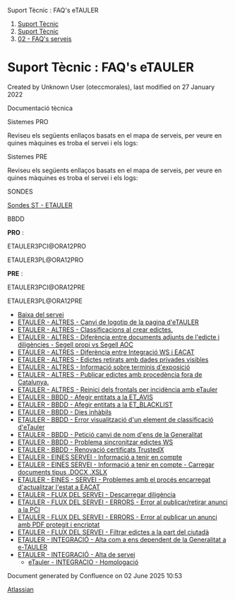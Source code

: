 Suport Tècnic : FAQ's eTAULER  

1.  [Suport Tècnic](index.html)
2.  [Suport Tècnic](13893782.html)
3.  [02 - FAQ's serveis](26313393.html)

Suport Tècnic : FAQ's eTAULER
=============================

Created by Unknown User (oteccmorales), last modified on 27 January 2022

Documentació tècnica

Sistemes PRO

Reviseu els següents enllaços basats en el mapa de serveis, per veure en quines màquines es troba el servei i els logs:

  

     

  

Sistemes PRE

Reviseu els següents enllaços basats en el mapa de serveis, per veure en quines màquines es troba el servei i els logs:

  

     

  

SONDES

[Sondes ST - ETAULER](https://intranet.aoc.cat/display/SII/Sondes+ST+-+ETAULER)

BBDD

**PRO** :

ETAULER3PCI@ORA12PRO

ETAULER3PL@ORA12PRO

**PRE** :

ETAULER3PCI@ORA12PRE

ETAULER3PL@ORA12PRE

*   [Baixa del servei](Baixa-del-servei_118555048.html)
*   [ETAULER - ALTRES - Canvi de logotip de la pagina d'eTAULER](93356708.html)
*   [ETAULER - ALTRES - Classificacions al crear edictes.](ETAULER---ALTRES---Classificacions-al-crear-edictes._26313362.html)
*   [ETAULER - ALTRES - Diferència entre documents adjunts de l'edicte i diligències - Segell propi vs Segell AOC](64981450.html)
*   [ETAULER - ALTRES - Diferència entre Integració WS i EACAT](26313562.html)
*   [ETAULER - ALTRES - Edictes retirats amb dades privades visibles](ETAULER---ALTRES---Edictes-retirats-amb-dades-privades-visibles_64981977.html)
*   [ETAULER - ALTRES - Informació sobre terminis d'exposició](26318783.html)
*   [ETAULER - ALTRES - Publicar edictes amb procedència fora de Catalunya.](41521303.html)
*   [ETAULER - ALTRES - Reinici dels frontals per incidència amb eTauler](100009112.html)
*   [ETAULER - BBDD - Afegir entitats a la ET\_AVIS](ETAULER---BBDD---Afegir-entitats-a-la-ET_AVIS_26313646.html)
*   [ETAULER - BBDD - Afegir entitats a la ET\_BLACKLIST](ETAULER---BBDD---Afegir-entitats-a-la-ET_BLACKLIST_26313285.html)
*   [ETAULER - BBDD - Dies inhàbils](26313183.html)
*   [ETAULER - BBDD - Error visualització d'un element de classificació d'eTauler](26313386.html)
*   [ETAULER - BBDD - Petició canvi de nom d'ens de la Generalitat](81855451.html)
*   [ETAULER - BBDD - Problema sincronitzar edictes WS](ETAULER---BBDD---Problema-sincronitzar-edictes-WS_26313244.html)
*   [ETAULER - BBDD - Renovació certificats TrustedX](26313412.html)
*   [ETAULER - EINES SERVEI - Informació a tenir en compte](26313219.html)
*   [ETAULER - EINES SERVEI - Informació a tenir en compte - Carregar documents tipus .DOCX .XSLX](30869966.html)
*   [ETAULER - EINES - SERVEI - Problemes amb el procés encarregat d'actualitzar l'estat a EACAT](26313665.html)
*   [ETAULER - FLUX DEL SERVEI - Descarregar diligència](26313276.html)
*   [ETAULER - FLUX DEL SERVEI - ERRORS - Error al publicar/retirar anunci a la PCI](26313382.html)
*   [ETAULER - FLUX DEL SERVEI - ERRORS - Error al publicar un anunci amb PDF protegit i encriptat](ETAULER---FLUX-DEL-SERVEI---ERRORS---Error-al-publicar-un-anunci-amb-PDF-protegit-i-encriptat_30869170.html)
*   [ETAULER - FLUX DEL SERVEI - Filtrar edictes a la part del ciutadà](128647582.html)
*   [ETAULER - INTEGRACIÓ - Alta com a ens dependent de la Generalitat a e-TAULER](36340258.html)
*   [ETAULER - INTEGRACIÓ - Alta de servei](26313384.html)
    *   [eTauler - INTEGRACIO - Homologació](64980163.html)

Document generated by Confluence on 02 June 2025 10:53

[Atlassian](http://www.atlassian.com/)